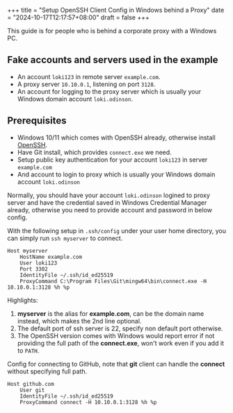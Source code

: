 +++
title = "Setup OpenSSH Client Config in Windows behind a Proxy"
date = "2024-10-17T12:17:57+08:00"
draft = false
+++

This guide is for people who is behind a corporate proxy with a Windows PC. 

## Fake accounts and servers used in the example

- An account `loki123` in remote server `example.com`.
- A proxy server `10.10.0.1`, listening on port `3128`.
- An account for logging to the proxy server which is usually your Windows domain account `loki.odinson`.

## Prerequisites

- Windows 10/11 which comes with OpenSSH already, otherwise install [OpenSSH](https://www.openssh.com/).
- Have Git install, which provides `connect.exe` we need.
- Setup public key authentication for your account `loki123` in server `example.com`
- And account to login to proxy which is usually your Windows domain account `loki.odinson`

Normally, you should have your account `loki.odinson` logined to proxy server and have the credential saved
in Windows Credential Manager already, otherwise you need to provide account and password in below
config.

With the following setup in `.ssh/config` under your user home directory, you can simply run `ssh myserver` to connect.

```text
Host myserver
    HostName example.com
    User loki123
    Port 3302
    IdentityFile ~/.ssh/id_ed25519
    ProxyCommand C:\Program Files\Git\mingw64\bin\connect.exe -H 10.10.0.1:3128 %h %p
```

Highlights:
1. **myserver** is the alias for **example.com**, can be the domain name instead, which makes the 2nd line optional.
2. The default port of ssh server is 22, specify non default port otherwise.
3. The OpenSSH version comes with Windows would report error if not providing the full path of the **connect.exe**, won't work
   even if you add it to `PATH`.


Config for connecting to GitHub, note that **git** client can handle the **connect** without specifying full path.

```text
Host github.com
    User git
    IdentityFile ~/.ssh/id_ed25519
    ProxyCommand connect -H 10.10.0.1:3128 %h %p
```
